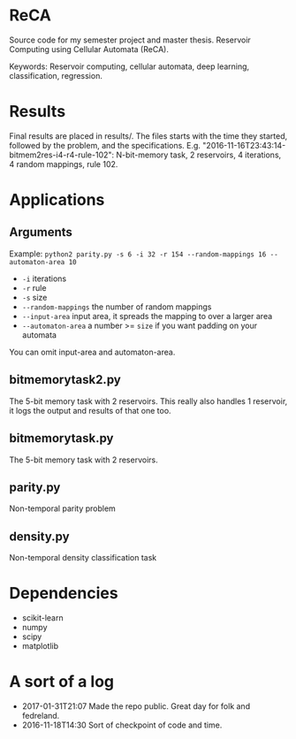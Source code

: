 # ReCA
Source code for my semester project and master thesis. Reservoir Computing using Cellular Automata (ReCA).

Keywords: Reservoir computing, cellular automata, deep learning, classification, regression.

# Results

Final results are placed in results/.
The files starts with the time they started, followed by the problem, and the specifications.
E.g. "2016-11-16T23:43:14-bitmem2res-i4-r4-rule-102": N-bit-memory task, 2 reservoirs, 4 iterations, 4 random mappings, rule 102.

# Applications

## Arguments

Example: `python2 parity.py -s 6 -i 32 -r 154 --random-mappings 16 --automaton-area 10`
* `-i` iterations
* `-r` rule
* `-s` size
* `--random-mappings` the number of random mappings
* `--input-area` input area, it spreads the mapping to over a larger area
* `--automaton-area` a number >= `size` if you want padding on your automata

You can omit input-area and automaton-area.

## bitmemorytask2.py

The 5-bit memory task with 2 reservoirs. This really also handles 1 reservoir, it logs the output and results of that one too.

## bitmemorytask.py

The 5-bit memory task with 2 reservoirs.

## parity.py

Non-temporal parity problem

## density.py

Non-temporal density classification task

# Dependencies

* scikit-learn
* numpy
* scipy
* matplotlib

# A sort of a log

* 2017-01-31T21:07 Made the repo public. Great day for folk and fedreland.
* 2016-11-18T14:30 Sort of checkpoint of code and time.

